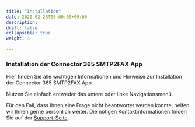 ```yaml
---
title: "Installation"
date: 2020-02-28T00:00:00+09:00
description: 
draft: false
collapsible: true
weight: 3

---
```

### Installation der Connector 365 SMTP2FAX App

Hier finden Sie alle wichtigen Informationen und Hinweise zur Installation der Connector 365 SMTP2FAX App.

Nutzen Sie einfach entweder das untere oder linke Navigationsmenü.

Für den Fall, dass Ihnen eine Frage nicht beantwortet werden konnte, helfen wir Ihnen gerne persönlich weiter. Die nötigen Kontaktinformationen finden Sie auf der [Support-Seite](de-de/apps/help-and-support/).